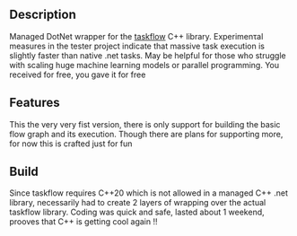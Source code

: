 ## Description
Managed DotNet wrapper for the [taskflow](https://github.com/taskflow/taskflow) C++ library.
Experimenτal measures in the tester project indicate that massive task execution is slightly faster than
native .net tasks. May be helpful for those who struggle with scaling huge machine learning models or parallel programming.
You received for free, you gave it for free

## Features
This the very very fist version, there is only support for building the basic flow graph and its execution.
Though there are plans for supporting more, for now this is crafted just for fun

## Build
Since taskflow requires C\+\+20 which is not allowed in a managed C++ .net library, necessarily had to create 2
layers of wrapping over the actual taskflow library. 
Coding was quick and safe, lasted about 1 weekend, prooves that C++ is getting cool again !!

